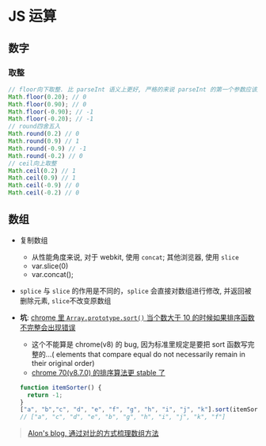 # JS 运算

## 数字

### 取整

```javascript
// floor向下取整. 比 parseInt 语义上更好, 严格的来说 parseInt 的第一个参数应该是字符串类型的
Math.floor(0.20); // 0
Math.floor(0.90); // 0
Math.floor(-0.90); // -1
Math.floor(-0.20); // -1
// round四舍五入
Math.round(0.2) // 0
Math.round(0.9) // 1
Math.round(-0.9) // -1
Math.round(-0.2) // 0
// ceil向上取整
Math.ceil(0.2) // 1
Math.ceil(0.9) // 1
Math.ceil(-0.9) // 0
Math.ceil(-0.2) // 0
```

## 数组

* 复制数组
  * 从性能角度来说, 对于 webkit, 使用 `concat`; 其他浏览器, 使用 `slice`
  * var.slice(0)
  * var.concat();
  
* `splice` 与 `slice` 的作用是不同的，`splice` 会直接对数组进行修改, 并返回被删除元素, `slice`不改变原数组

* **坑**: [chrome 里 `Array.prototype.sort()` 当个数大于 10 的时候如果排序函数不完整会出现错误](https://stackoverflow.com/questions/23076776/sorting-an-array-of-more-than-10-objects-in-chrome)
  
  * 这个不能算是 chrome(v8) 的 bug, 因为标准里规定是要把 sort 函数写完整的...( elements that compare equal do not necessarily remain in their original order)
  * [chrome 70(v8.7.0) 的排序算法更 stable 了](https://twitter.com/mathias/status/1036626116654637057)
  
  ```javascript
  function itemSorter() {
    return -1;
  }
  ["a", "b","c", "d", "e", "f", "g", "h", "i", "j", "k"].sort(itemSorter)
  // ["a", "c", "d", "e", "b", "g", "h", "i", "j", "k", "f"]
  ```

> [Alon's blog, 通过对比的方式梳理数组方法](http://jinlong.github.io/2017/02/04/javascript-array-methods-mutating-vs-non-mutating/#more)
